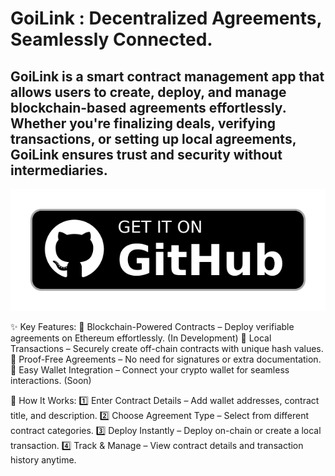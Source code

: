 # GoiLink : Decentralized Agreements, Seamlessly Connected.

## GoiLink is a smart contract management app that allows users to create, deploy, and manage blockchain-based agreements effortlessly. Whether you're finalizing deals, verifying transactions, or setting up local agreements, GoiLink ensures trust and security without intermediaries.

[![Get on Github](https://raw.githubusercontent.com/Kunzisoft/Github-badge/main/get-it-on-github.png)](https://github.com/JayHaroo/GoiLink/releases/tag/v1.0)

✨ Key Features:
🔹 Blockchain-Powered Contracts – Deploy verifiable agreements on Ethereum effortlessly. (In Development)
🔹 Local Transactions – Securely create off-chain contracts with unique hash values.
🔹 Proof-Free Agreements – No need for signatures or extra documentation.
🔹 Easy Wallet Integration – Connect your crypto wallet for seamless interactions. (Soon)

📌 How It Works:
1️⃣ Enter Contract Details – Add wallet addresses, contract title, and description.
2️⃣ Choose Agreement Type – Select from different contract categories.
3️⃣ Deploy Instantly – Deploy on-chain or create a local transaction.
4️⃣ Track & Manage – View contract details and transaction history anytime.
